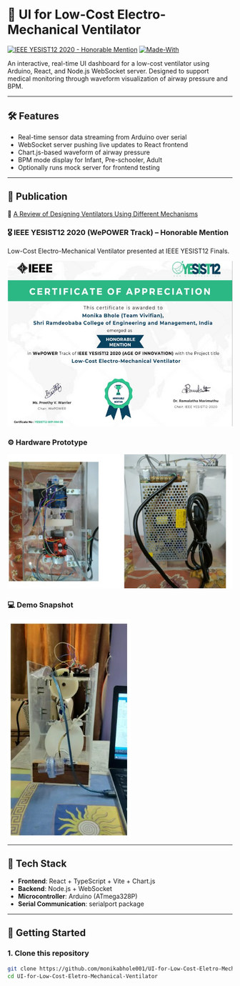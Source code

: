 # 💨 UI for Low-Cost Electro-Mechanical Ventilator

[![IEEE YESIST12 2020 - Honorable Mention](https://img.shields.io/badge/Award-IEEE%20YESIST12%202020%20Honorable%20Mention-blue)](#)
[![Made-With](https://img.shields.io/badge/Made%20With-React--TS%2C%20Arduino%2C%20Node.js-blueviolet)](#)

An interactive, real-time UI dashboard for a low-cost ventilator using Arduino, React, and Node.js WebSocket server. Designed to support medical monitoring through waveform visualization of airway pressure and BPM.

---

## 🛠️ Features

- Real-time sensor data streaming from Arduino over serial
- WebSocket server pushing live updates to React frontend
- Chart.js-based waveform of airway pressure
- BPM mode display for Infant, Pre-schooler, Adult
- Optionally runs mock server for frontend testing

---
## 📄 Publication

🔗 [A Review of Designing Ventilators Using Different Mechanisms](https://www.researchgate.net/publication/348856398_A_Review_of_Designing_Ventilators_Using_Different_Mechanisms)  

### 🎖️ IEEE YESIST12 2020 (WePOWER Track) – Honorable Mention  
Low-Cost Electro-Mechanical Ventilator presented at IEEE YESIST12 Finals.

![Certificate](./assets/honorable_mention.jpg)

### ⚙️ Hardware Prototype

![Prototype](./assets/prototype.jpg)

### 💻 Demo Snapshot

![Demo](./assets/demo.jpg)


---

## 🧰 Tech Stack

- **Frontend**: React + TypeScript + Vite + Chart.js
- **Backend**: Node.js + WebSocket
- **Microcontroller**: Arduino (ATmega328P)
- **Serial Communication**: serialport package

---

## 🚀 Getting Started

### 1. Clone this repository

```bash
git clone https://github.com/monikabhole001/UI-for-Low-Cost-Eletro-Mechanical-Ventilator.git
cd UI-for-Low-Cost-Eletro-Mechanical-Ventilator

